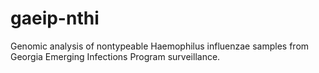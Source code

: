# gaeip-nthi
Genomic analysis of nontypeable Haemophilus influenzae samples from Georgia Emerging Infections Program surveillance. 
